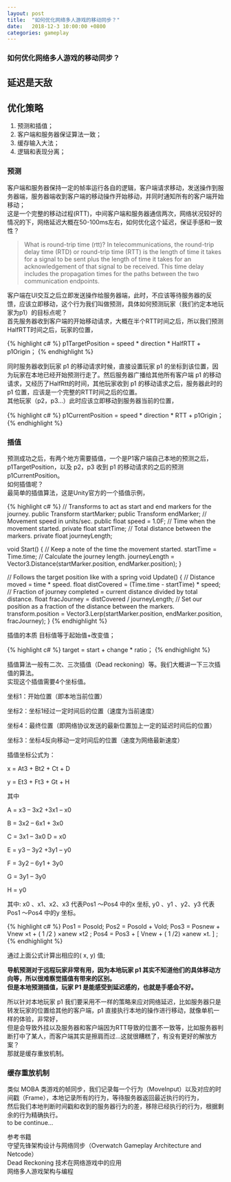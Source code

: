 ```yaml
---
layout: post
title:  "如何优化网络多人游戏的移动同步？"
date:   2018-12-3 10:00:00 +0800
categories: gameplay
---
```

### 如何优化网络多人游戏的移动同步？

## 延迟是天敌

## 优化策略
1. 预测和插值；
2. 客户端和服务器保证算法一致；
3. 缓存输入大法；
4. 逻辑和表现分离； 

### 预测
客户端和服务器保持一定的帧率运行各自的逻辑，客户端请求移动，发送操作到服务器端，服务器端收到客户端的移动操作开始移动，并同时通知所有的客户端开始移动；<br>
这是一个完整的移动过程(RTT)，中间客户端和服务器通信两次，网络状况较好的情况的下，网络延迟大概在50-100ms左右，如何优化这个延迟，保证手感和一致性？<br>
>What is round-trip time (rtt)?
>In telecommunications, the round-trip delay time (RTD) or round-trip time (RTT) is the length of time it takes for a signal to be sent plus the length of time it takes for an acknowledgement of that signal to be received. 
>This time delay includes the propagation times for the paths between the two communication endpoints.

客户端在UI交互之后立即发送操作给服务器端，此时，不应该等待服务器的反馈，应该立即移动，这个行为我们叫做预测，具体如何预测玩家（我们约定本地玩家为p1）的目标点呢？<br>
首先服务器收到客户端的开始移动请求，大概在半个RTT时间之后，所以我们预测HalfRTT时间之后，玩家的位置，<br>

{% highlight c# %}
p1TargetPosition = speed * direction * HalfRTT + p1Origin；
{% endhighlight %}

同时服务器收到玩家 p1 的移动请求时候，直接设置玩家 p1 的坐标到该位置，因为玩家在本地已经开始预测行走了。然后服务器广播给其他所有客户端 p1 的移动请求，又经历了HalfRtt的时间，其他玩家收到 p1 的移动请求之后，服务器此时的 p1 位置，应该是一个完整的RTT时间之后的位置。<br>
其他玩家（p2，p3...）此时应该立即移动到服务器当前的位置，<br>

{% highlight c# %}
p1CurrentPosition = speed * direction * RTT + p1Origin；
{% endhighlight %}

### 插值
预测成功之后，有两个地方需要插值，一个是P1客户端自己本地的预测之后，p1TargetPosition，以及 p2，p3 收到 p1 的移动请求的之后的预测 p1CurrentPosition。<br>
如何插值呢？<br>
最简单的插值算法，这是Unity官方的一个插值示例，<br>

{% highlight c# %}
// Transforms to act as start and end markers for the journey.
public Transform startMarker;
public Transform endMarker;
// Movement speed in units/sec.
public float speed = 1.0F;
// Time when the movement started.
private float startTime;
// Total distance between the markers.
private float journeyLength;

void Start()
{
	// Keep a note of the time the movement started.
	startTime = Time.time;
	// Calculate the journey length.
	journeyLength = Vector3.Distance(startMarker.position, endMarker.position);
}

// Follows the target position like with a spring
void Update()
{
	// Distance moved = time * speed.
	float distCovered = (Time.time - startTime) * speed;
	// Fraction of journey completed = current distance divided by total distance.
	float fracJourney = distCovered / journeyLength;
	// Set our position as a fraction of the distance between the markers.
	transform.position = Vector3.Lerp(startMarker.position, endMarker.position, fracJourney);
}
{% endhighlight %}

插值的本质 目标值等于起始值+改变值；<br>

{% highlight c# %}
target = start + change * ratio；
{% endhighlight %}

插值算法一般有二次、三次插值（Dead reckoning）等。我们大概讲一下三次插值的算法。<br>
实现这个插值需要4个坐标值。<br>

坐标1：开始位置（即本地当前位置）<br>

坐标2：坐标1经过一定时间后的位置（速度为当前速度）<br>

坐标4：最终位置（即网络协议发送的最新位置加上一定的延迟时间后的位置）<br>

坐标3：坐标4反向移动一定时间后的位置（速度为网络最新速度）<br>

插值坐标公式为：<br>

x = At3 + Bt2 + Ct + D<br>

y = Et3 + Ft3 + Gt + H<br>

其中<br>

A = x3 – 3x2 +3x1 – x0<br>

B = 3x2 – 6x1 + 3x0<br>

C = 3x1 – 3x0 D = x0<br>

E = y3 – 3y2 +3y1 – y0<br>

F = 3y2 – 6y1 + 3y0<br>

G = 3y1 – 3y0<br>

H = y0<br>

其中: x0 、x1、x2、x3 代表Pos1 ～Pos4 中的x 坐标, y0 、y1 、y2、y3 代表Pos1 ～Pos4 中的y 坐标。<br>

{% highlight c# %}
Pos1 = Posold;
Pos2 = Posold + Vold;
Pos3 = Posnew + Vnew ×t + ( 1 /2 ) ×anew ×t2 ;
Pos4 = Pos3 + [ Vnew + ( 1 /2) ×anew ×t. ] ;
{% endhighlight %}

通过上面公式计算出相应的( x, y) 值;<br>

**导航预测对于远程玩家非常有用，因为本地玩家 p1 其实不知道他们的具体移动方向等，所以很难察觉插值有带来的区别。<br>
但是本地预测插值，玩家 P1 是能感受到延迟感的，也就是手感会不好。**<br>

所以针对本地玩家 p1 我们要采用不一样的策略来应对网络延迟，比如服务器只是转发玩家的位置给其他的客户端，p1 直接执行本地的操作进行移动，就像单机一样的体验，非常好，<br>
但是会导致外挂以及服务器和客户端因为RTT导致的位置不一致等，比如服务器判断打中了某人，而客户端其实是擦肩而过...这就很糟糕了，有没有更好的解放方案？<br>
那就是缓存重放机制。<br>
### 缓存重放机制
类似 MOBA 类游戏的帧同步，我们记录每一个行为（MoveInput）以及对应的时间戳（Frame），本地记录所有的行为，等待服务器返回最近执行的行为，<br>
然后我们本地判断时间戳和收到的服务器行为的差，移除已经执行的行为，根据剩余的行为精确执行。<br>
to be continue...

参考书籍<br>
守望先锋架构设计与网络同步（Overwatch Gameplay Architecture and Netcode）<br>
Dead Reckoning 技术在网络游戏中的应用<br>
网络多人游戏架构与编程<br>

